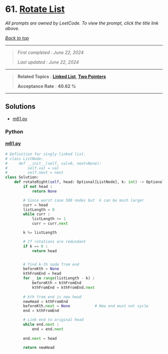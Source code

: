 # 61. [Rotate List](<https://leetcode.com/problems/rotate-list>)

*All prompts are owned by LeetCode. To view the prompt, click the title link above.*

*[Back to top](<../README.md>)*

------

> *First completed : June 22, 2024*
>
> *Last updated : June 22, 2024*

------

> **Related Topics** : **[Linked List](<by_topic/Linked List.md>), [Two Pointers](<by_topic/Two Pointers.md>)**
>
> **Acceptance Rate** : **40.62 %**

------

## Solutions

- [m61.py](<../my-submissions/m61.py>)
### Python
#### [m61.py](<../my-submissions/m61.py>)
```Python
# Definition for singly-linked list.
# class ListNode:
#     def __init__(self, val=0, next=None):
#         self.val = val
#         self.next = next
class Solution:
    def rotateRight(self, head: Optional[ListNode], k: int) -> Optional[ListNode]:
        if not head :
            return None

        # Since worst case 500 nodes but  k can be much larger
        curr = head
        listLength = 0
        while curr :
            listLength += 1
            curr = curr.next

        k %= listLength

        # If rotations are redundant
        if k == 0 :
            return head


        # find k-th node from end
        beforeKth = None
        kthFromEnd = head
        for _ in range(listLength - k) :
            beforeKth = kthFromEnd
            kthFromEnd = kthFromEnd.next
        
        # kth from end is new head
        newHead = kthFromEnd
        beforeKth.next = None           # New end must not cycle
        end = kthFromEnd

        # Link end to original head
        while end.next :
            end = end.next
        
        end.next = head

        return newHead
```


